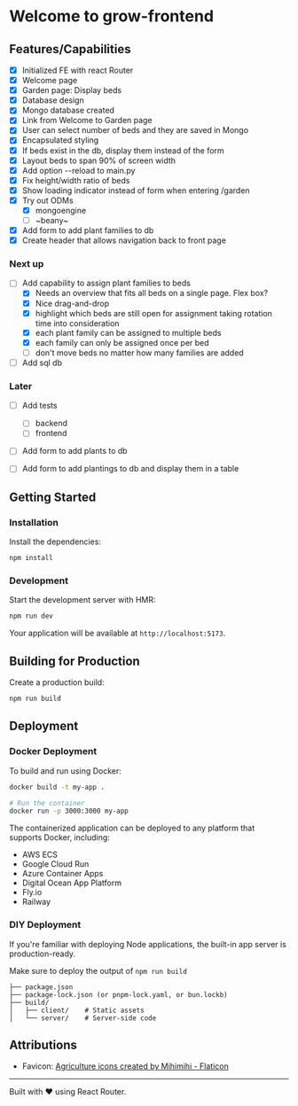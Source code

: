 # Welcome to grow-frontend

## Features/Capabilities

- [x] Initialized FE with react Router
- [x] Welcome page
- [x] Garden page: Display beds
- [x] Database design
- [x] Mongo database created
- [x] Link from Welcome to Garden page
- [x] User can select number of beds and they are saved in Mongo
- [x] Encapsulated styling
- [x] If beds exist in the db, display them instead of the form
- [x] Layout beds to span 90% of screen width
- [x] Add option --reload to main.py
- [x] Fix height/width ratio of beds
- [x] Show loading indicator instead of form when entering /garden
- [x] Try out ODMs
    - [x] mongoengine
    - [ ] ~beany~
- [x] Add form to add plant families to db
- [x] Create header that allows navigation back to front page

### Next up
- [ ] Add capability to assign plant families to beds
    - [x] Needs an overview that fits all beds on a single page. Flex box?
    - [x] Nice drag-and-drop
    - [x] highlight which beds are still open for assignment taking rotation time into consideration
    - [x] each plant family can be assigned to multiple beds
    - [x] each family can only be assigned once per bed
    - [ ] don't move beds no matter how many families are added
- [ ] Add sql db

### Later

- [ ] Add tests
    - [ ] backend
    - [ ] frontend
- [ ] Add form to add plants to db
- [ ] Add form to add plantings to db and display them in a table


## Getting Started

### Installation

Install the dependencies:

```bash
npm install
```

### Development

Start the development server with HMR:

```bash
npm run dev
```

Your application will be available at `http://localhost:5173`.

## Building for Production

Create a production build:

```bash
npm run build
```

## Deployment

### Docker Deployment

To build and run using Docker:

```bash
docker build -t my-app .

# Run the container
docker run -p 3000:3000 my-app
```

The containerized application can be deployed to any platform that supports Docker, including:

- AWS ECS
- Google Cloud Run
- Azure Container Apps
- Digital Ocean App Platform
- Fly.io
- Railway

### DIY Deployment

If you're familiar with deploying Node applications, the built-in app server is production-ready.

Make sure to deploy the output of `npm run build`

```
├── package.json
├── package-lock.json (or pnpm-lock.yaml, or bun.lockb)
├── build/
│   ├── client/    # Static assets
│   └── server/    # Server-side code
```

## Attributions

- Favicon: [Agriculture icons created by Mihimihi - Flaticon](https://www.flaticon.com/free-icons/agriculture)

---

Built with ❤️ using React Router.
